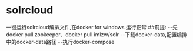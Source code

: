 # solrcloud
一键运行solrcloud编排文件,在docker for windows 运行正常
##前提:
--先docker pull zookeeper、docker pull imlzw/solr
--下载docker-data,配置编排中的docker-data路径
--执行docker-compose
